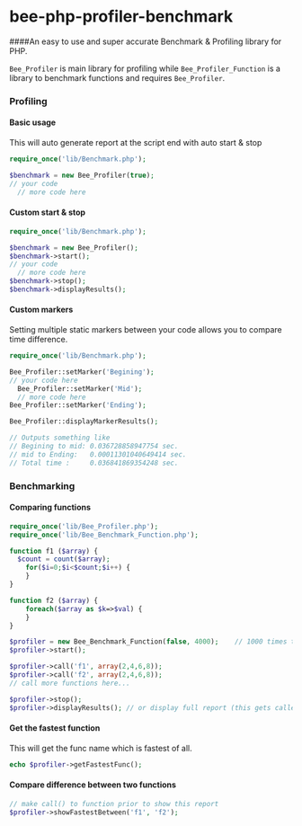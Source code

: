 # bee-php-profiler-benchmark
####An easy to use and super accurate Benchmark & Profiling library for PHP.

`Bee_Profiler` is main library for profiling while `Bee_Profiler_Function` is a library to benchmark functions and requires `Bee_Profiler`.

### Profiling

#### Basic usage
This will auto generate report at the script end with auto start & stop
```php
require_once('lib/Benchmark.php');

$benchmark = new Bee_Profiler(true);
// your code
  // more code here
```
#### Custom start & stop
```php
require_once('lib/Benchmark.php');

$benchmark = new Bee_Profiler();
$benchmark->start();
// your code
  // more code here
$benchmark->stop();
$benchmark->displayResults();
```
#### Custom markers
Setting multiple static markers between your code allows you to compare time difference.
```php
require_once('lib/Benchmark.php');

Bee_Profiler::setMarker('Begining');
// your code here
  Bee_Profiler::setMarker('Mid');
  // more code here
Bee_Profiler::setMarker('Ending');

Bee_Profiler::displayMarkerResults();

// Outputs something like
// Begining to mid: 0.036728858947754 sec.
// mid to Ending:   0.00011301040649414 sec.
// Total time :     0.036841869354248 sec.

```

### Benchmarking

#### Comparing functions
```php
require_once('lib/Bee_Profiler.php');
require_once('lib/Bee_Benchmark_Function.php');

function f1 ($array) {
  $count = count($array);
	for($i=0;$i<$count;$i++) {
	}
}

function f2 ($array) {
	foreach($array as $k=>$val) {
	}
}

$profiler = new Bee_Benchmark_Function(false, 4000);	// 1000 times to execute
$profiler->start();

$profiler->call('f1', array(2,4,6,8));
$profiler->call('f2', array(2,4,6,8));
// call more functions here...											

$profiler->stop();
$profiler->displayResults(); // or display full report (this gets called by profiler in auto mode)
```

#### Get the fastest function
This will get the func name which is fastest of all.
```php
echo $profiler->getFastestFunc();
```

#### Compare difference between two functions
```php
// make call() to function prior to show this report
$profiler->showFastestBetween('f1', 'f2');
```

